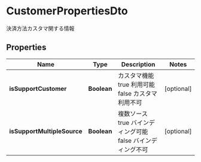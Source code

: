 

# CustomerPropertiesDto

決済方法カスタマ関する情報
## Properties

Name | Type | Description | Notes
------------ | ------------- | ------------- | -------------
**isSupportCustomer** | **Boolean** | カスタマ機能 true 利用可能 false カスタマ利用不可 |  [optional]
**isSupportMultipleSource** | **Boolean** | 複数ソース true バインディング可能 false バインディング不可 |  [optional]



